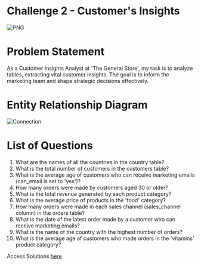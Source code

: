 # **Challenge 2 - Customer's Insights**
![PNG](https://github.com/Divyansh-96/Steel-Data/assets/140514612/2df946fd-ae64-4d45-ba5e-05a1bfcbfd93)
# **Problem Statement**
As a Customer Insights Analyst at 'The General Store', my task is to analyze tables, extracting vital customer insights. The goal is to inform the marketing team and shape strategic decisions effectively.
# **Entity Relationship Diagram**
![Connection](https://github.com/Divyansh-96/Steel-Data/assets/140514612/86022703-5a47-4d2c-8e8c-5b683d3f2600)
# **List of Questions**
1. What are the names of all the countries in the country table?
2. What is the total number of customers in the customers table?
3. What is the average age of customers who can receive marketing emails (can_email is set to 'yes')?
4. How many orders were made by customers aged 30 or older?
5. What is the total revenue generated by each product category?
6. What is the average price of products in the 'food' category?
7. How many orders were made in each sales channel (sales_channel column) in the orders table?
8. What is the date of the latest order made by a customer who can receive marketing emails?
9. What is the name of the country with the highest number of orders?
10. What is the average age of customers who made orders in the 'vitamins' product category?

Access Solutions [here](https://github.com/Divyansh-96/Steel-Data/blob/main/Customer's%20Insights%20(Challenge%20-2))
